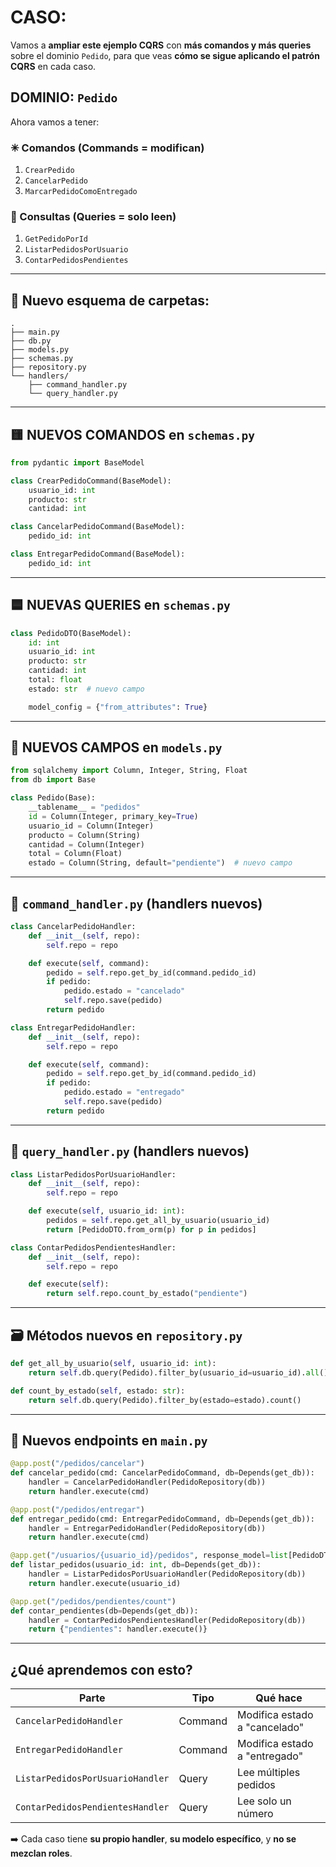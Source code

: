 # CASO: 

Vamos a **ampliar este ejemplo CQRS** con **más comandos y más queries** sobre el dominio `Pedido`, para que veas **cómo se sigue aplicando el patrón CQRS** en cada caso.


## DOMINIO: `Pedido`

Ahora vamos a tener:

### ✳ Comandos (Commands = modifican)

1. `CrearPedido`
2. `CancelarPedido`
3. `MarcarPedidoComoEntregado`

### 🔎 Consultas (Queries = solo leen)

1. `GetPedidoPorId`
2. `ListarPedidosPorUsuario`
3. `ContarPedidosPendientes`

---

## 📁 Nuevo esquema de carpetas:

```
.
├── main.py
├── db.py
├── models.py
├── schemas.py
├── repository.py
└── handlers/
    ├── command_handler.py
    └── query_handler.py
```

---

## 🟨 NUEVOS COMANDOS en `schemas.py`

```python
from pydantic import BaseModel

class CrearPedidoCommand(BaseModel):
    usuario_id: int
    producto: str
    cantidad: int

class CancelarPedidoCommand(BaseModel):
    pedido_id: int

class EntregarPedidoCommand(BaseModel):
    pedido_id: int
```

---

## 🟦 NUEVAS QUERIES en `schemas.py`

```python
class PedidoDTO(BaseModel):
    id: int
    usuario_id: int
    producto: str
    cantidad: int
    total: float
    estado: str  # nuevo campo

    model_config = {"from_attributes": True}
```

---

## 🧱 NUEVOS CAMPOS en `models.py`

```python
from sqlalchemy import Column, Integer, String, Float
from db import Base

class Pedido(Base):
    __tablename__ = "pedidos"
    id = Column(Integer, primary_key=True)
    usuario_id = Column(Integer)
    producto = Column(String)
    cantidad = Column(Integer)
    total = Column(Float)
    estado = Column(String, default="pendiente")  # nuevo campo
```

---

## 🔧 `command_handler.py` (handlers nuevos)

```python
class CancelarPedidoHandler:
    def __init__(self, repo):
        self.repo = repo

    def execute(self, command):
        pedido = self.repo.get_by_id(command.pedido_id)
        if pedido:
            pedido.estado = "cancelado"
            self.repo.save(pedido)
        return pedido

class EntregarPedidoHandler:
    def __init__(self, repo):
        self.repo = repo

    def execute(self, command):
        pedido = self.repo.get_by_id(command.pedido_id)
        if pedido:
            pedido.estado = "entregado"
            self.repo.save(pedido)
        return pedido
```

---

## 🔎 `query_handler.py` (handlers nuevos)

```python
class ListarPedidosPorUsuarioHandler:
    def __init__(self, repo):
        self.repo = repo

    def execute(self, usuario_id: int):
        pedidos = self.repo.get_all_by_usuario(usuario_id)
        return [PedidoDTO.from_orm(p) for p in pedidos]

class ContarPedidosPendientesHandler:
    def __init__(self, repo):
        self.repo = repo

    def execute(self):
        return self.repo.count_by_estado("pendiente")
```

---

## 🗃 Métodos nuevos en `repository.py`

```python
def get_all_by_usuario(self, usuario_id: int):
    return self.db.query(Pedido).filter_by(usuario_id=usuario_id).all()

def count_by_estado(self, estado: str):
    return self.db.query(Pedido).filter_by(estado=estado).count()
```

---

## 🚀 Nuevos endpoints en `main.py`

```python
@app.post("/pedidos/cancelar")
def cancelar_pedido(cmd: CancelarPedidoCommand, db=Depends(get_db)):
    handler = CancelarPedidoHandler(PedidoRepository(db))
    return handler.execute(cmd)

@app.post("/pedidos/entregar")
def entregar_pedido(cmd: EntregarPedidoCommand, db=Depends(get_db)):
    handler = EntregarPedidoHandler(PedidoRepository(db))
    return handler.execute(cmd)

@app.get("/usuarios/{usuario_id}/pedidos", response_model=list[PedidoDTO])
def listar_pedidos(usuario_id: int, db=Depends(get_db)):
    handler = ListarPedidosPorUsuarioHandler(PedidoRepository(db))
    return handler.execute(usuario_id)

@app.get("/pedidos/pendientes/count")
def contar_pendientes(db=Depends(get_db)):
    handler = ContarPedidosPendientesHandler(PedidoRepository(db))
    return {"pendientes": handler.execute()}
```

---

## ¿Qué aprendemos con esto?

| Parte                            | Tipo    | Qué hace                      |
| -------------------------------- | ------- | ----------------------------- |
| `CancelarPedidoHandler`          | Command | Modifica estado a "cancelado" |
| `EntregarPedidoHandler`          | Command | Modifica estado a "entregado" |
| `ListarPedidosPorUsuarioHandler` | Query   | Lee múltiples pedidos         |
| `ContarPedidosPendientesHandler` | Query   | Lee solo un número            |

➡️ Cada caso tiene **su propio handler**, **su modelo específico**, y **no se mezclan roles**.

